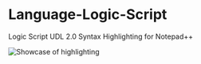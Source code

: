 # Language-Logic-Script
Logic Script UDL 2.0 Syntax Highlighting for Notepad++

![Showcase of highlighting](https://lh3.googleusercontent.com/lw2d_VFDSBwhTBiKJ2HumrduAZdTY9r3rEI9jv7uoNzmS1MmNv72CJRPMxMv4LtYKXYiMs4xbEBLoTkVWsP9DKNQhBXVzQikwLrHhWKmNfSFqKDKMjV96BswV8QHqRmY1OaEt1Mo11TKAnMr9ObUhDNste-JdDc9t3zgcjhz_ABBBJA7QR0MMUH3SV-V-ZIs8cdoBh8_4P3ktr6SPzpdDIUFTqr0TRq9fGSVPEHEuSl0KGi99nHJqbHl1uUeFeRoInccSiUH2E2CCR-wjKMxRLwW_whFdQs-4GTKD4gVt5FHkzJy6HOXrquXZe4Bpq0p1wtcOLZ6Ps1u6SavnbAc8tyMPbTLGxVHZHqpJ9nZutB8x3lq-1zFD7lWwqadTOOkhyRCUVJuGJKsSu6E9khqxmIixL5BNxMhhy2bZDt1PeVE0eI9Fe1dO0P1mcixiSifnc0PiSJe6J14oE9FbRi46IHU5IwbIG8YItwgfb5SKZ-DUGwIipKBESLHt-Uh3fDRsxYMB5Y3XxF0soiAf68amyuGic0uatUQ_yJyHPkg5vMRZ20mO1nfSV7-u3Nq2JB7iQhVx5GmUFOk6AkkqeqWA9vIk_ETNez6aaoEYBGGfxDW5zfs3g47pErG21NYEXyK4oMk4odYgZB25ABUEaBv3zl5iR471e52hmZCLyhhYWIU9N4F51LXzQB4a_lQDg=w1892-h937-no?authuser=0)
